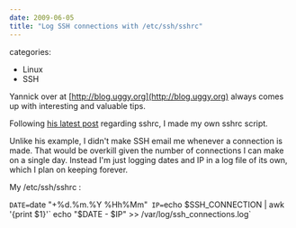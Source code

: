 ```yaml
---
date: 2009-06-05
title: "Log SSH connections with /etc/ssh/sshrc"
---
```








categories:
- Linux
- SSH


Yannick over at [http://blog.uggy.org](http://blog.uggy.org) always comes up with interesting and valuable tips.

Following [his latest post](http://blog.uggy.org/post/post/Execution-de-commande-lors-d-une-connexion-SSH) regarding sshrc, I made my own sshrc script.

Unlike his example, I didn't make SSH email me whenever a connection is made. That would be overkill given the number of connections I can make on a single day.
Instead I'm just logging dates and IP in a log file of its own, which I plan on keeping forever.

My /etc/ssh/sshrc :

`DATE=`date "+%d.%m.%Y %Hh%Mm"`
IP=`echo $SSH_CONNECTION | awk '{print $1}'`
echo "$DATE - $IP" >> /var/log/ssh_connections.log`
